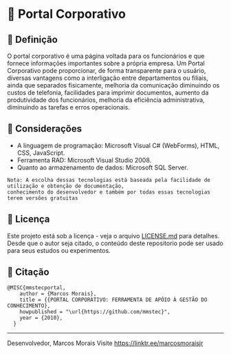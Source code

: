 # 🚀 Portal Corporativo

## 📄 Definição
O portal corporativo é uma página voltada para os funcionários e que fornece informações importantes sobre a própria empresa. Um Portal Corporativo pode proporcionar, de forma transparente para o usuário, diversas vantagens como a interligação entre departamentos ou filiais, ainda que separados fisicamente, melhoria da comunicação diminuindo os custos de telefonia, facilidades para imprimir documentos, aumento da produtividade dos funcionários, melhoria da eficiência administrativa, diminuindo as tarefas e erros operacionais. 

## 📄 Considerações
* A linguagem de programação: Microsoft Visual C# (WebForms), HTML, CSS, JavaScript.  
* Ferramenta RAD:  Microsoft Visual Studio 2008.
* Quanto ao armazenamento de dados: Microsoft SQL Server.

```
Nota: A escolha dessas tecnologias está baseada pela facilidade de utilização e obtenção de documentação, 
conhecimento do desenvolvedor e também por todas essas tecnologias terem versões gratuitas
```

## 📄 Licença

Este projeto está sob a licença - veja o arquivo [LICENSE.md](https://github.com/mmstec/mmstec/blob/main/LICENSE) para detalhes. <br />
Desde que o autor seja citado, o conteúdo deste repositorio pode ser usado para seus estudos ou experimentos.

## 🚀 Citação
```
@MISC{mmstecportal,
    author = {Marcos Morais},
    title = {{PORTAL CORPORATIVO: FERRAMENTA DE APÓIO À GESTÃO DO CONHECIMENTO},
    howpublished = "\url{https://github.com/mmstec}",
    year = {2010},
  }
```
___
Desenvolvedor,
Marcos Morais
Visite https://linktr.ee/marcosmoraisjr
